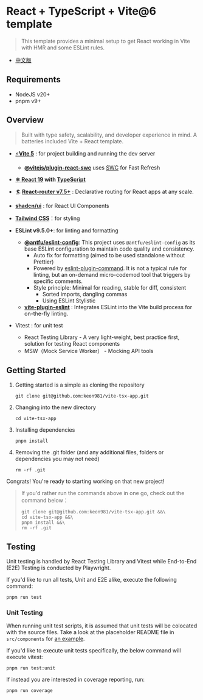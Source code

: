 # React + TypeScript + Vite@6 template

> This template provides a minimal setup to get React working in Vite with HMR and some ESLint rules.

- [中文版](./docs/README.zh-TW.md)

## Requirements

* NodeJS v20+
* pnpm v9+

## Overview

> Built with type safety, scalability, and developer experience in mind. A batteries included Vite + React template.

* [⚡️](https://vitejs.dev/)**[Vite 5](https://github.com/vitejs/vite)** : for project building and running the dev server

  * **[@vitejs/plugin-react-swc](https://github.com/vitejs/vite-plugin-react-swc)** uses [SWC](https://swc.rs/) for Fast Refresh
* **[⚛️ ](https://reactjs.org/)[React 19](https://react.dev/) with [TypeScript](https://www.typescriptlang.org/)**
* 🏄 **[React-router v7.5+](https://reactrouter.com/docs/en/v6/getting-started/overview)** : Declarative routing for React apps at any scale.
* **[shadcn/ui](https://ui.shadcn.com)** : for React UI Components
* **[Tailwind CSS](https://tailwindcss.com/)**：for styling
* **ESLint v9.5.0+**: for linting and formatting

  * **[@antfu/eslint-config](https://github.com/antfu/eslint-config/tree/main)**: This project uses `@antfu/eslint-config` as its base ESLint configuration to maintain code quality and consistency.
    * Auto fix for formatting (aimed to be used standalone without Prettier)
    * Powered by [eslint-plugin-command](https://github.com/antfu/eslint-plugin-command). It is not a typical rule for linting, but an on-demand micro-codemod tool that triggers by specific comments.
    * Style principle: Minimal for reading, stable for diff, consistent
      * Sorted imports, dangling commas
      * Using ESLint Stylistic
  * **[vite-plugin-eslint](https://www.npmjs.com/package/vite-plugin-eslint)** : Integrates ESLint into the Vite build process for on-the-fly linting.
* Vitest : for unit test

  * React Testing Library - A very light-weight, best practice first, solution for testing React components
  * MSW（Mock Service Worker） - Mocking API tools

## Getting Started

1. Getting started is a simple as cloning the repository
   ```
   git clone git@github.com:keon981/vite-tsx-app.git

   ```
2. Changing into the new directory
   ```
   cd vite-tsx-app
   ```
3. Installing dependencies
   ```
   pnpm install
   ```
4. Removing the .git folder (and any additional files, folders or dependencies you may not need)
   ```
   rm -rf .git
   ```

Congrats! You're ready to starting working on that new project!

> If you'd rather run the commands above in one go, check out the command below：
>
> ```
> git clone git@github.com:keon981/vite-tsx-app.git &&\
> cd vite-tsx-app &&\
> pnpm install &&\
> rm -rf .git
> ```

## Testing

Unit testing is handled by React Testing Library and Vitest while End-to-End (E2E) Testing is conducted by Playwright.

If you'd like to run all tests, Unit and E2E alike, execute the following command:

```
pnpm run test
```

### Unit Testing

When running unit test scripts, it is assumed that unit tests will be colocated with the source files. Take a look at the placeholder README file in `src/components` for [an example](src/components/README.md).

If you'd like to execute unit tests specifically, the below command will execute vitest:

```
pnpm run test:unit
```

If instead you are interested in coverage reporting, run:

```
pnpm run coverage
```
